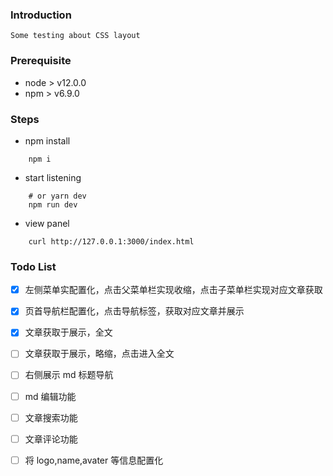 ### Introduction

    Some testing about CSS layout

### Prerequisite

- node > v12.0.0
- npm > v6.9.0

### Steps

- npm install

```
    npm i
```

- start listening

```
    # or yarn dev
    npm run dev
```

- view panel

```
    curl http://127.0.0.1:3000/index.html
```

### Todo List

- [x] 左侧菜单实配置化，点击父菜单栏实现收缩，点击子菜单栏实现对应文章获取

- [x] 页首导航栏配置化，点击导航标签，获取对应文章并展示

- [x] 文章获取于展示，全文

- [ ] 文章获取于展示，略缩，点击进入全文

- [ ] 右侧展示 md 标题导航

- [ ] md 编辑功能

- [ ] 文章搜索功能

- [ ] 文章评论功能

- [ ] 将 logo,name,avater 等信息配置化
